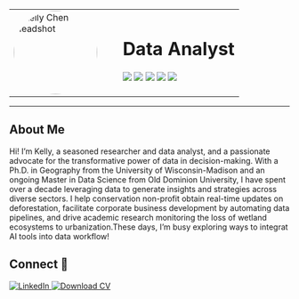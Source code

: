 <table>
  <tr>
    <td width="180">
      <img src="https://github.com/kelly-chen-geographer/chen-photo/blob/main/headshot_circle.png?raw=true" 
           alt="Kelly Chen Headshot" width="150" style="border-radius:50%">
    </td>
    <td>
      <h1>Data Analyst</h1>
      <p>
        <img src="https://img.shields.io/badge/-Python-3776AB?style=flat&logo=python&logoColor=white">
        <img src="https://img.shields.io/badge/-SQL-4479A1?style=flat&logo=sql&logoColor=white">
        <img src="https://img.shields.io/badge/-Excel-217346?style=flat&logo=microsoft-excel&logoColor=white">
        <img src="https://img.shields.io/badge/-Google_Sheets-34A853?style=flat&logo=google-sheets&logoColor=white">
        <img src="https://img.shields.io/badge/-QGIS-589632?style=flat&logo=qgis&logoColor=white">
      </p>
    </td>
  </tr>
</table>

---

## About Me  
Hi! I’m Kelly, a seasoned researcher and data analyst, and a passionate advocate for the transformative power of data in decision-making. With a Ph.D. in Geography from the University of Wisconsin-Madison and an ongoing Master in Data Science from Old Dominion University, I have spent over a decade leveraging data to generate insights and strategies across diverse sectors. I help conservation non-profit obtain real-time updates on deforestation, facilitate corporate business development by automating data pipelines, and drive academic research monitoring the loss of wetland ecosystems to urbanization.These days, I’m busy exploring ways to integrat AI tools into data workflow!

## Connect 🤝  
<p>
  <a href="https://www.linkedin.com/in/kelly-wanjing-chen-ph-d-36464038/">
    <img src="https://img.shields.io/badge/-LinkedIn-0A66C2?style=flat&logo=linkedin&logoColor=white" alt="LinkedIn">
  </a>
  <a href="./chen-cv.pdf">
    <img src="https://img.shields.io/badge/-Download_CV-6f42c1?style=flat&logo=adobe-acrobat&logoColor=white" alt="Download CV">
  </a>
</p>
